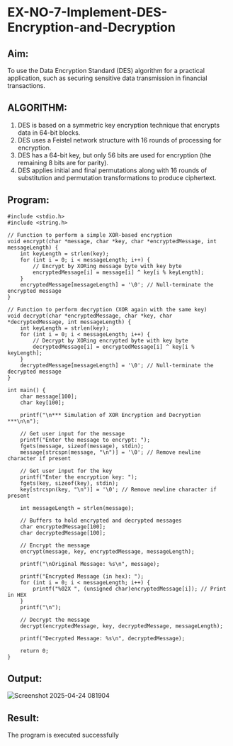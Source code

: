# EX-NO-7-Implement-DES-Encryption-and-Decryption

## Aim:

To use the Data Encryption Standard (DES) algorithm for a practical application, such as securing sensitive data transmission in financial transactions.

## ALGORITHM:

1. DES is based on a symmetric key encryption technique that encrypts data in 64-bit blocks.
2. DES uses a Feistel network structure with 16 rounds of processing for encryption.
3. DES has a 64-bit key, but only 56 bits are used for encryption (the remaining 8 bits are for parity).
4. DES applies initial and final permutations along with 16 rounds of substitution and permutation transformations to produce ciphertext.

## Program:
```
#include <stdio.h>
#include <string.h>

// Function to perform a simple XOR-based encryption
void encrypt(char *message, char *key, char *encryptedMessage, int messageLength) {
    int keyLength = strlen(key);
    for (int i = 0; i < messageLength; i++) {
        // Encrypt by XORing message byte with key byte
        encryptedMessage[i] = message[i] ^ key[i % keyLength];
    }
    encryptedMessage[messageLength] = '\0'; // Null-terminate the encrypted message
}

// Function to perform decryption (XOR again with the same key)
void decrypt(char *encryptedMessage, char *key, char *decryptedMessage, int messageLength) {
    int keyLength = strlen(key);
    for (int i = 0; i < messageLength; i++) {
        // Decrypt by XORing encrypted byte with key byte
        decryptedMessage[i] = encryptedMessage[i] ^ key[i % keyLength];
    }
    decryptedMessage[messageLength] = '\0'; // Null-terminate the decrypted message
}

int main() {
    char message[100];
    char key[100];

    printf("\n*** Simulation of XOR Encryption and Decryption ***\n\n");

    // Get user input for the message
    printf("Enter the message to encrypt: ");
    fgets(message, sizeof(message), stdin);
    message[strcspn(message, "\n")] = '\0'; // Remove newline character if present

    // Get user input for the key
    printf("Enter the encryption key: ");
    fgets(key, sizeof(key), stdin);
    key[strcspn(key, "\n")] = '\0'; // Remove newline character if present

    int messageLength = strlen(message);

    // Buffers to hold encrypted and decrypted messages
    char encryptedMessage[100];
    char decryptedMessage[100];

    // Encrypt the message
    encrypt(message, key, encryptedMessage, messageLength);

    printf("\nOriginal Message: %s\n", message);
    
    printf("Encrypted Message (in hex): ");
    for (int i = 0; i < messageLength; i++) {
        printf("%02X ", (unsigned char)encryptedMessage[i]); // Print in HEX
    }
    printf("\n");

    // Decrypt the message
    decrypt(encryptedMessage, key, decryptedMessage, messageLength);

    printf("Decrypted Message: %s\n", decryptedMessage);

    return 0;
}
```



## Output:
![Screenshot 2025-04-24 081904](https://github.com/user-attachments/assets/e60fad8b-ed57-4847-b175-b2acc9ff38df)



## Result:
  The program is executed successfully

